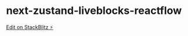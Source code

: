 # next-zustand-liveblocks-reactflow

[Edit on StackBlitz ⚡️](https://stackblitz.com/edit/next-typescript-omkoyg)